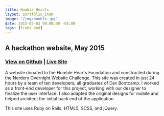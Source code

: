 ```yaml
---
title: Humble Hearts
layout: portfolio_item
image: "/img/humble.jpg"
date: 2015-05-03 00:00:00 -05:00
tags: [front end]
---
```


## A hackathon website, May 2015
### [View on Github](https://github.com/wiliajc87/humblehearts/tree/development) | [Live Site](http://www.humbleheartsfoundation.org/)

<p>A website donated to the Humble Hearts Foundation and constructed during the Nerdery Overnight Website Challenge. This site was created in just 24 hours by a team of ten developers, all graduates of Dev Bootcamp. I worked as a front-end developer for this project, working with our designer to finalize the user interface. I also adapted the original designs for mobile and helped architect the initial back end of the application.</p>
<p>This site uses Ruby on Rails, HTML5, SCSS, and jQuery.</p>
